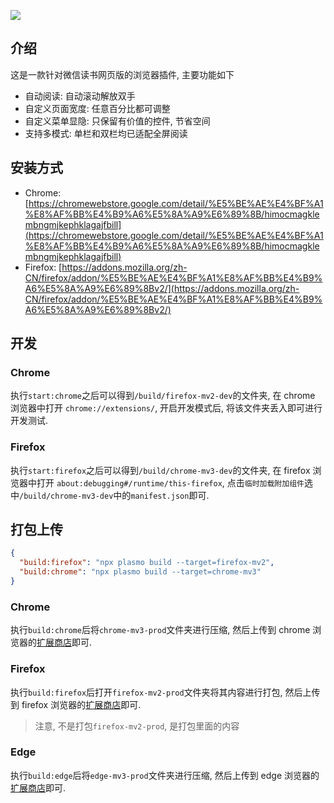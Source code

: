 ![](https://eve-sama.oss-cn-shanghai.aliyuncs.com/blog/202404260222460.png)

## 介绍

这是一款针对微信读书网页版的浏览器插件, 主要功能如下
 - 自动阅读: 自动滚动解放双手
 - 自定义页面宽度: 任意百分比都可调整
 - 自定义菜单显隐: 只保留有价值的控件, 节省空间
 - 支持多模式: 单栏和双栏均已适配全屏阅读

## 安装方式

- Chrome: [https://chromewebstore.google.com/detail/%E5%BE%AE%E4%BF%A1%E8%AF%BB%E4%B9%A6%E5%8A%A9%E6%89%8B/himocmagklembngmjkephklagajfbill](https://chromewebstore.google.com/detail/%E5%BE%AE%E4%BF%A1%E8%AF%BB%E4%B9%A6%E5%8A%A9%E6%89%8B/himocmagklembngmjkephklagajfbill)
- Firefox: [https://addons.mozilla.org/zh-CN/firefox/addon/%E5%BE%AE%E4%BF%A1%E8%AF%BB%E4%B9%A6%E5%8A%A9%E6%89%8Bv2/](https://addons.mozilla.org/zh-CN/firefox/addon/%E5%BE%AE%E4%BF%A1%E8%AF%BB%E4%B9%A6%E5%8A%A9%E6%89%8Bv2/)


## 开发

### Chrome

执行`start:chrome`之后可以得到`/build/firefox-mv2-dev`的文件夹, 在 chrome 浏览器中打开 `chrome://extensions/`, 开启开发模式后, 将该文件夹丢入即可进行开发测试.

### Firefox

执行`start:firefox`之后可以得到`/build/chrome-mv3-dev`的文件夹, 在 firefox 浏览器中打开 `about:debugging#/runtime/this-firefox`, 点击`临时加载附加组件`选中`/build/chrome-mv3-dev`中的`manifest.json`即可.

## 打包上传

```json
{
  "build:firefox": "npx plasmo build --target=firefox-mv2",
  "build:chrome": "npx plasmo build --target=chrome-mv3"
}
```

### Chrome

执行`build:chrome`后将`chrome-mv3-prod`文件夹进行压缩, 然后上传到 chrome 浏览器的[扩展商店](https://chrome.google.com/webstore/devconsole)即可.

### Firefox

执行`build:firefox`后打开`firefox-mv2-prod`文件夹将其内容进行打包, 然后上传到 firefox 浏览器的[扩展商店](https://addons.mozilla.org/zh-CN/developers/addon/submit/theme/distribution)即可.

> 注意, 不是打包`firefox-mv2-prod`, 是打包里面的内容

### Edge

执行`build:edge`后将`edge-mv3-prod`文件夹进行压缩, 然后上传到 edge 浏览器的[扩展商店](https://partner.microsoft.com/zh-cn/dashboard/microsoftedge/overview)即可.